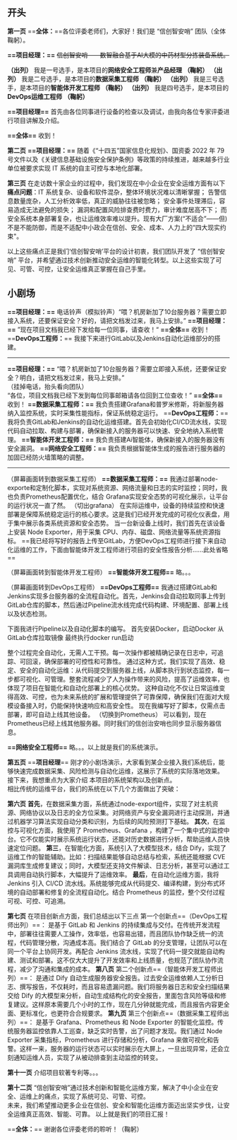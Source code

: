 ## **开头**

**第一页**
==**全体：**==各位评委老师们，大家好！我们是 “信创智安哨” 团队（全体鞠躬）。

**==项目经理：==** ~~信创智安哨——数智融合基于AI大模的中药材型分拣装备系统。~~ 

**（出列）** 我是一号选手，是本项目的**网络安全工程师**兼**产品经理** **（鞠躬）**
**（出列）** 我是二号选手，是本项目的**数据采集工程师** **（鞠躬）**
**（出列）** 我是三号选手，是本项目的**智能体开发工程师** **（鞠躬）**
**（出列）** 我是四号选手，是本项目的**DevOps运维工程师** **（鞠躬）**

**==项目经理==** 首先由各位同事进行设备的检查以及调试，由我向各位专家评委进行项目讲解及介绍。

**==全体==** 收到！

**第二页**
**==项目经理：==** 随着《“十四五”国家信息化规划》、国资委 2022 年 79 号文件以及《关键信息基础设施安全保护条例》等政策的持续推进，越来越多行业单位被要求实现 IT 系统的自主可控与本地化部署。

**第三页**
在走访数十家企业的过程中，我们发现在中小企业在安全运维方面有以下
**痛点问题**：IT 系统复杂、设备和软件混杂，整体环境状况难以清晰掌握；
告警信息数量庞杂，人工分析效率低，真正的威胁往往被忽略；
安全事件处理滞后，容易造成无法避免的损失；
漏洞和配置风险排查费时费力，审计难度居高不下；
而安全系统本身部署复杂，也让运维效率难以提升。现有大厂方案(“不适合”——但)不是不能防御，而是不适配中小政企在信创、安全、成本、人力上的“四大现实约束"。

以上这些痛点正是我们‘信创智安哨’平台的设计初衷，我们团队开发了 “信创智安哨” 平台，并希望通过技术创新推动安全运维的智能化转型。以上这些实现了可见、可管、可控，让安全运维真正掌握在自己手里。
## 小剧场

**==项目经理：==** 电话铃声（模拟铃声）“喂？机房新加了10台服务器？需要立即接入系统，还要保证安全？好的，请把文档发过来，我马上安排。”
**==项目经理：==** ”现在项目文档我已经下发给每一位同事，请查收！“
**==全体==** 收到！
==**DevOps工程师：**== 我接下来进行GitLab以及Jenkins自动化运维部分的搭建。

---

**==项目经理：==** “喂？机房新加了10台服务器？需要立即接入系统，还要保证安全？明白，请把文档发过来，我马上安排。”  
（挂掉电话，抬头看向团队）  
“各位，项目文档我已经下发到每位同事邮箱请各位回到工位查收！”
**==全体==** 收到！
**==数据采集工程师：==** 我负责搭建Grafana和普罗米修斯，将新服务器纳入监控系统，实时采集性能指标，保证系统稳定运行。
==**DevOps工程师：**== 我将负责GitLab和Jenkins的自动化运维搭建。首先会初始化CI/CD流水线，实现代码自动拉取、构建与部署，确保新接入的服务器可以快速、安全地纳入系统管理。
**==智能体开发工程师：==** 我负责搭建Ai智能体，确保新接入的服务器没有安全漏洞。
**==网络安全工程师：==** 我负责根据智能体生成的报告进行服务器的加固已经防火墙策略的调整。

---

（屏幕画面转到数据采集工程师）
**==数据采集工程师：==** 我通过部署node-exporte和定制化脚本，实现对系统资源、网络流量和日志的实时监控；同时，我也负责Prometheus配置优化，结合 Grafana实现安全态势的可视化展示，让平台的运行状况一直了然。
（切出grafana）
在实际运维中，设备的持续监控和快速部署是保障系统稳定运行的核心要求。这是我们已经开发完成的可视化仪表盘，用于集中展示各类系统资源和安全态势。
当一台新设备上线时，我们首先在该设备上安装 Node Exporter，用于采集 CPU、内存、磁盘、网络流量等系统资源指标。
==我已经将写好的报告上传至GitLab，方便DevOps工程师进行接下来自动化运维的工作，下面由智能体开发工程师进行项目的安全性报告分析......此处省略==

（屏幕画面转到智能体开发工程师）
**==智能体开发工程师==** 略。。。

（屏幕画面转到DevOps工程师）
**==DevOps工程师==** 我通过搭建GitLab和Jenkins实现多台服务器的全流程自动化。首先，Jenkins会自动拉取同事上传到GitLab仓库的脚本，然后通过Pipeline流水线完成代码构建、环境配置、部署上线以及状态检测。

下面我进行Pipeline以及自动化脚本的编写。
首先安装Docker，启动Docker
从GitLab仓库拉取镜像
最终执行docker run启动

整个过程完全自动化，无需人工干预。每一次操作都被精确记录在日志中，可追踪、可回滚，确保部署的可控性和可靠性。
通过这种方式，我们实现了高效、稳定、安全的自动化运维：从代码提交到服务器上线，从脚本执行到状态监控，每一步都可视化、可管理。整套流程减少了人为操作带来的风险，提高了运维效率，也体现了项目在智能化和自动化部署上的核心优势。
这种自动化不仅让日常运维变得高效、可控，也为未来系统的扩展和管理提供了可靠保障，确保我们在面对大规模设备接入时，仍能保持快速响应和高安全性。
现在我编写好了脚本，仅需点击部署，即可自动上线其他设备。
（切换到Prometheus）
可以看到，现在Prometheus已经上线其他服务器。同时我们的信创治安哨也同步显示服务器信息。

**==网络安全工程师==** 略。。。以上就是我们的系统演示。

**第五页**
==**项目经理**== 刚才的小剧场演示，大家看到某企业接入我们系统后，能够快速完成数据采集、风险检测与自动化运维，这展示了系统的实际落地效果。
接下来，我想重点为大家介绍 本项目的系统架构以及创新点。  
相比传统的运维平台，我们的系统在以下几个方面做出了突破：

**第六页**
**首先**，在数据采集方面，系统通过node-export组件，实现了对主机资源、网络协议以及日志的全方位采集。对网络资产与安全漏洞进行主动探测，并通过机器学习算法实现自动分类和识别，为后续的风险预测打下基础。
**其次**，在监控与可视化方面，我使用了 Prometheus、Grafana ，构建了一个集中式的监控中台。它不仅能实时展示系统运行状态，还能对历史数据进行分析，帮助运维人员快速定位问题。
**第三**，在智能化方面，系统引入了大模型技术，结合 Dify，实现了运维工作的智能辅助。比如：扫描结果能够自动总结与检索，系统还能根据 CVE 漏洞库生成修复建议；同时，大模型还支持文件解读、日志分析，甚至可以通过工具调用自动执行脚本，大幅提升了运维效率。
**最后**，在自动化运维方面，我将 Jenkins 引入 CI/CD 流水线。系统能够完成从代码提交、编译构建，到分布式环境的自动部署和修复的全流程自动化。结合 Prometheus 的监控，整个交付过程可视、可控、可追溯。

**第七页**
在项目创新点方面，我们总结出以下三点
第一个创新点==（DevOps工程师出列）==：
是基于 GitLab 和 Jenkins 的持续集成与交付。在传统开发流程中，部署往往需要人工操作，效率低，也容易出错，而且团队协作缺乏统一的流程，代码管理分散，沟通成本高。我们结合了 GitLab 的分支管理，让团队可以在同一个平台上协同开发。再配合 Jenkins 流水线，实现了代码一提交就能自动构建、测试和部署。这不仅大大提升了开发效率和上线质量，也规范了团队协作流程，减少了沟通和集成的成本。
**第八页**
第二个创新点==（智能体开发工程师出列）==：
是通过 Dify 自动生成服务器安全报告。过去安全运维依赖人工分析日志、撰写报告，不仅耗时，而且容易遗漏问题。我们将服务器日志和安全扫描结果交给 Dify 的大模型来分析，自动生成结构化的安全报告，里面包含风险等级和修复建议。这样原本需要几个小时的工作，现在几分钟就能完成，而且报告内容更全面、更标准化，也更符合合规要求。
**第九页**
第三个创新点==（数据采集工程师出列）==：
是基于 Grafana、Prometheus 和 Node Exporter 的智能化监控。传统服务器监控依靠人工巡查，缺乏实时告警，出了问题才发现。我们通过 Node Exporter 采集指标，Prometheus 进行存储和分析，Grafana 来做可视化和告警。这样一来，服务器的运行状态可以实时展示在大屏上，一旦出现异常，还会立刻通知运维人员，实现了从被动排查到主动监控的转变。

**第十一页**
介绍项目软著专利等。。。

**第十二页**
“信创智安哨”通过技术创新和智能化运维方案，解决了中小企业在安全、运维上的痛点，实现了系统可见、可管、可控。  
未来，我们希望推动更多企业在信创、安全和智能化运维方面迈出坚实步伐，让安全运维真正高效、智能、可靠。
以上就是我们的项目汇报！

==**全体：**== 谢谢各位评委老师的聆听！（鞠躬）